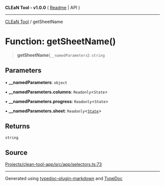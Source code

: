 **CLEaN Tool - v1.0.0** ( [Readme](../README.md) \| API )

***

[CLEaN Tool](../exports.md) / getSheetName

# Function: getSheetName()

> **getSheetName**(`__namedParameters`): `string`

## Parameters

▪ **\_\_namedParameters**: `object`

▪ **\_\_namedParameters.columns**: `Readonly`\<`State`\>

▪ **\_\_namedParameters.progress**: `Readonly`\<`State`\>

▪ **\_\_namedParameters.sheet**: `Readonly`\<[`State`](../interfaces/State.md)\>

## Returns

`string`

## Source

[Projects/clean-tool-app/src/app/selectors.ts:73](https://github.com/yuckyh/clean-tool-app/)

***

Generated using [typedoc-plugin-markdown](https://www.npmjs.com/package/typedoc-plugin-markdown) and [TypeDoc](https://typedoc.org/)

